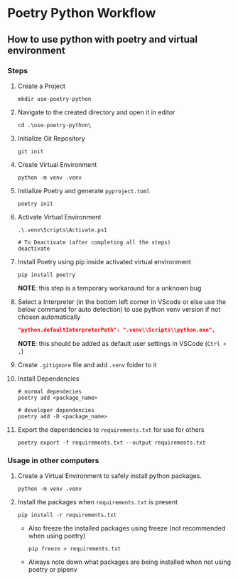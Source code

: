 # Poetry Python Workflow

## How to use python with poetry and virtual environment

### Steps

1. Create a Project

    ```pwsh
    mkdir use-poetry-python
    ```

1. Navigate to the created directory and open it in editor

    ```pwsh
    cd .\use-poetry-python\
    ```

1. Initialize Git Repository

    ```pwsh
    git init
    ```

1. Create Virtual Environment

    ```pwsh
    python -m venv .venv
    ```

1. Initialize Poetry and generate `pyproject.toml`

    ```pwsh
    poetry init
    ```

1. Activate Virtual Environment

    ```pwsh
    .\.venv\Scripts\Activate.ps1

    # To Deactivate (after completing all the steps)
    deactivate
    ```

1. Install Poetry using pip inside activated virtual environment

    ```pwsh
    pip install poetry
    ```

    **NOTE**: this step is a temporary workaround for a unknown bug

1. Select a Interpreter (in the bottom left corner in VScode or else use the below command for auto detection) to use python venv version if not chosen automatically

    ```json
    "python.defaultInterpreterPath": ".venv\\Scripts\\python.exe",
    ```

    **NOTE**: this should be added as default user settings in VSCode (`Ctrl + ,`)

1. Create `.gitignore` file and add `.venv` folder to it

1. Install Dependencies

    ```pwsh
    # normal dependecies
    poetry add <package_name>

    # developer dependencies
    poetry add -D <package_name>
    ```

1. Export the dependencies to `requirements.txt` for use for others

    ```pwsh
    poetry export -f requirements.txt --output requirements.txt
    ```

### Usage in other computers

1. Create a Virtual Environment to safely install python packages.

    ```pwsh
    python -m venv .venv
    ```

1. Install the packages when `requirements.txt` is present

    ```pwsh
    pip install -r requirements.txt
    ```

    - Also freeze the installed packages using freeze (not recommended when using poetry)

        ```pwsh
        pip freeze > requirements.txt
        ```

    - Always note down what packages are being installed when not using poetry or pipenv

